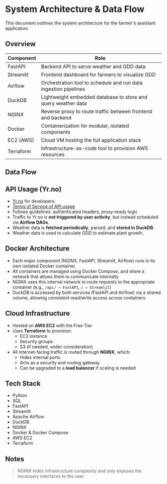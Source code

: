 # System Architecture & Data Flow
This document outlines the system architecture for the farmer's assistant application.

## Overview

| Component        | Role                                                                 |
|------------------|----------------------------------------------------------------------|
| FastAPI          | Backend API to serve weather and GDD data                            |
| Streamlit        | Frontend dashboard for farmers to visualize GDD          |
| Airflow          | Orchestration tool to schedule and run data ingestion pipelines      |
| DuckDB           | Lightweight embedded database to store and query weather data        |
| NGINX            | Reverse proxy to route traffic between frontend and backend          |
| Docker           | Containerization for modular, isolated components                    |
| EC2 (AWS)        | Cloud VM hosting the full application stack                          |
| Terraform        | Infrastructure-as-code tool to provision AWS resources               |

## Data Flow

## API Usage (Yr.no)

- [Yr.no](https://developer.yr.no/) for developers.
- [Terms of Service of API usage](https://developer.yr.no/doc/TermsOfService/)
- Follows guidelines: authenticated headers, proxy-ready logic
- Traffic to Yr.no is **not triggered by user activity**, but instead scheduled via **Airflow DAGs**.
- Weather data is **fetched periodically**, parsed, and **stored in DuckDB**.
- Weather data is used to calculate GDD to estimate plant growth.

## Docker Architecture

- Each major component (NGINX, FastAPI, Streamlit, Airflow) runs in its own isolated Docker container.
- All containers are managed using Docker Compose, and share a network that allows them to communicate internally
- NGINX uses this internal network to route requests to the appropriate container (e.g., `/api/ → FastAPI`, `/ → Streamlit`)
- DuckDB is accessed by both services (FastAPI and Airflow) via a shared volume, allowing consistent read/write access across containers.

## Cloud Infrastructure

- Hosted on **AWS EC2** with the Free Tier
- Uses **Terraform** to provision:
  - EC2 instance
  - Security groups
  - S3 (if needed, under consideration)
- All internet-facing traffic is routed through **NGINX**, which:
  - Hides internal ports
  - Acts as a security and routing gateway
  - Can be upgraded to a **load balancer** if scaling is needed

## Tech Stack

- Python
- SQL
- FastAPI
- Streamlit
- Apache Airflow
- DuckDB
- NGINX
- Docker & Docker Compose
- AWS EC2
- Terraform

## Notes

> NGINX  hides infrastructure complexity and only exposes the necessary interfaces to the user.
